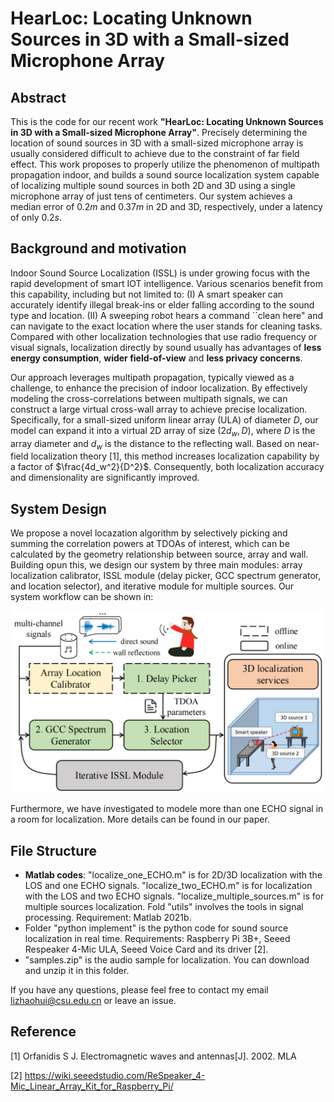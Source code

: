 # HearLoc: Locating Unknown Sources in 3D with a Small-sized Microphone Array


## Abstract

This is the code for our recent work **"HearLoc: Locating Unknown Sources in 3D with a Small-sized Microphone Array"**. Precisely determining the location of sound sources in 3D with a small-sized microphone array is usually considered difficult to achieve due to the constraint of far field effect. This work proposes to properly utilize the phenomenon of multipath propagation indoor, and builds a sound source localization system capable of localizing multiple sound sources in both 2D and 3D using a single microphone array of just tens of centimeters. Our system achieves a median error of $0.2m$ and $0.37m$ in 2D and 3D, respectively, under a latency of only $0.2s$. 

## Background and motivation

Indoor Sound Source Localization (ISSL) is under growing focus with the rapid development of smart IOT intelligence. Various scenarios benefit from this capability, including but not limited to: (I) A smart speaker can accurately identify illegal break-ins or elder falling according to the sound type and location. (II) A sweeping robot hears a command ``clean here" and can navigate to the exact location where the user stands for cleaning tasks. Compared with other localization technologies that use radio frequency or visual signals, localization directly by sound usually has advantages of **less energy consumption**, **wider field-of-view** and **less privacy concerns**. 

Our approach leverages multipath propagation, typically viewed as a challenge, to enhance the precision of indoor localization. By effectively modeling the cross-correlations between multipath signals, we can construct a large virtual cross-wall array to achieve precise localization. Specifically, for a small-sized uniform linear array (ULA) of diameter $D$, our model can expand it into a virtual 2D array of size $(2d_w, D)$, where $D$ is the array diameter and $d_w$ is the distance to the reflecting wall. Based on near-field localization theory [1], this method increases localization capability by a factor of $\frac{4d_w^2}{D^2}$. Consequently, both localization accuracy and dimensionality are significantly improved.

## System Design

We propose a novel locazation algorithm by selectively picking and summing the correlation powers at TDOAs of interest, which can be calculated by the geometry relationship between source, array and wall. Building opun this, we design our system by three main modules: array localization calibrator, ISSL module (delay picker, GCC spectrum generator, and location selector), and iterative module for multiple sources. Our system workflow can be shown in:
<div align="center">
<img src="https://github.com/Lizhaohui2000/HearLoc/blob/main/resource/architecture.png" alt="Example Image" width="500">
</div>

Furthermore, we have investigated to modele more than one ECHO signal in a room for localization. More details can be found in our paper. 

## File Structure

* **Matlab codes**: "localize_one_ECHO.m" is for 2D/3D localization with the LOS and one ECHO signals. "localize_two_ECHO.m" is for localization with the LOS and two ECHO signals. "localize_multiple_sources.m" is for multiple sources localization. Fold "utils" involves the tools in signal processing. Requirement: Matlab 2021b. 
* Folder "python implement" is the python code for sound source localization in real time. Requirements: Raspberry Pi 3B+, Seeed Respeaker 4-Mic ULA, Seeed Voice Card and its driver [2]. 
* "samples.zip" is the audio sample for localization. You can download and unzip it in this folder. 

If you have any questions, please feel free to contact my email lizhaohui@csu.edu.cn or leave an issue. 

## Reference

[1] Orfanidis S J. Electromagnetic waves and antennas[J]. 2002. MLA 

[2] https://wiki.seeedstudio.com/ReSpeaker_4-Mic_Linear_Array_Kit_for_Raspberry_Pi/

